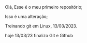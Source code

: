 Olá, Esse é o meu primeiro repositório;

Isso é uma alteração;

Treinando git em Linux, 13/03/2023.

hoje 13/03/23 finalizo Git e Github 
